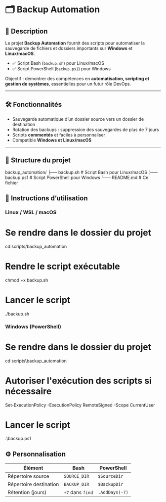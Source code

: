 # 🗂 Backup Automation

## 📖 Description
Le projet **Backup Automation** fournit des scripts pour automatiser la sauvegarde de fichiers et dossiers importants sur **Windows** et **Linux/macOS**.  

- ✅ Script Bash (`backup.sh`) pour Linux/macOS  
- ✅ Script PowerShell (`backup.ps1`) pour Windows  

Objectif : démontrer des compétences en **automatisation, scripting et gestion de systèmes**, essentielles pour un futur rôle DevOps.

---

## 🛠 Fonctionnalités

- Sauvegarde automatique d’un dossier source vers un dossier de destination  
- Rotation des backups : suppression des sauvegardes de plus de 7 jours  
- Scripts **commentés** et faciles à personnaliser  
- Compatible **Windows et Linux/macOS**

---

## 📁 Structure du projet

backup_automation/
├── backup.sh       # Script Bash pour Linux/macOS
├── backup.ps1      # Script PowerShell pour Windows
└── README.md       # Ce fichier

## 🚀 Instructions d’utilisation

### Linux / WSL / macOS

# Se rendre dans le dossier du projet
cd scripts/backup_automation

# Rendre le script exécutable
chmod +x backup.sh

# Lancer le script
./backup.sh

### Windows (PowerShell) 

# Se rendre dans le dossier du projet
cd scripts\backup_automation

# Autoriser l'exécution des scripts si nécessaire
Set-ExecutionPolicy -ExecutionPolicy RemoteSigned -Scope CurrentUser

# Lancer le script
.\backup.ps1

## ⚙️ Personnalisation

| Élément               | Bash             | PowerShell     |
|-----------------------|----------------|----------------|
| Répertoire source      | `SOURCE_DIR`    | `$SourceDir`   |
| Répertoire destination | `BACKUP_DIR`    | `$BackupDir`   |
| Rétention (jours)      | `+7` dans `find`| `.AddDays(-7)` |

